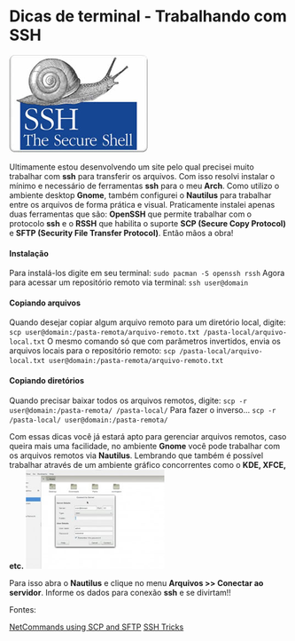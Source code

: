 # Dicas de terminal - Trabalhando com SSH

![Trabalhando com SSH](../images/ssh.jpg)

Ultimamente estou desenvolvendo um site pelo qual precisei muito trabalhar com **ssh** para transferir os arquivos. Com isso resolvi instalar o mínimo e necessário de ferramentas **ssh** para o meu **Arch**. Como utilizo o ambiente desktop **Gnome**, também configurei o **Nautilus** para trabalhar entre os arquivos de forma prática e visual. Praticamente instalei apenas duas ferramentas que são: **OpenSSH** que permite trabalhar com o protocolo **ssh** e o **RSSH** que habilita o suporte **SCP (Secure Copy Protocol)** e **SFTP (Security File Transfer Protocol)**. Então mãos a obra!

#### Instalação

Para instalá-los digite em seu terminal:
`sudo pacman -S openssh rssh`
Agora para acessar um repositório remoto via terminal:
`ssh user@domain`

#### Copiando arquivos

Quando desejar copiar algum arquivo remoto para um diretório local, digite:
`scp user@domain:/pasta-remota/arquivo-remoto.txt /pasta-local/arquivo-local.txt`
O mesmo comando só que com parâmetros invertidos, envia os arquivos locais para o repositório remoto:
`scp /pasta-local/arquivo-local.txt user@domain:/pasta-remota/arquivo-remoto.txt`

#### Copiando diretórios

Quando precisar baixar todos os arquivos remotos, digite:
`scp -r user@domain:/pasta-remota/ /pasta-local/`
Para fazer o inverso...
`scp -r /pasta-local/ user@domain:/pasta-remota/`

Com essas dicas você já estará apto para gerenciar arquivos remotos, caso queira mais uma facilidade, no ambiente **Gnome** você pode trabalhar com os arquivos remotos via **Nautilus**. Lembrando que também é possível trabalhar através de um ambiente gráfico concorrentes como o **KDE, XFCE, etc.** [![SSH via Nautilus](../images/nautilus-ssh-small.jpg)](../images/nautilus-ssh-small.jpg)

[](../images/nautilus-ssh-small.jpg)

Para isso abra o **Nautilus** e clique no menu **Arquivos >> Conectar ao servidor**. Informe os dados para conexão **ssh** e se divirtam!!

Fontes:

[NetCommands using SCP and SFTP](http://pangea.stanford.edu/computing/unix/netcommands/scpsftp.php "SCP e SFTP")
[SSH Tricks](http://polishlinux.org/apps/ssh-tricks/ "SSH Tricks")